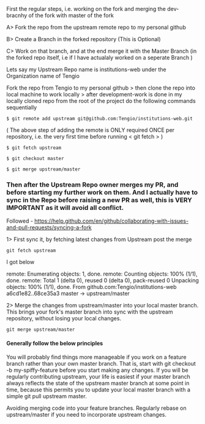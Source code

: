 First the regular steps, i.e. working on the fork and merging the dev-bracnhy of the fork with master of the fork

A> Fork the repo from the upstream remote repo to my personal github

B> Create a Branch in the forked repository (This is Optional)

C> Work on that branch, and at the end merge it with the Master Branch (in the forked repo itself, i.e if I have actualaly worked on a seperate Branch )

Lets say my Upstream Repo name is institutions-web under the Organization name of Tengio

Fork the repo from Tengio to my personal github > then clone the repo into local machine to work locally > after development-work is done in my locally cloned repo from the root of the project do the following commands sequentially

`$ git remote add upstream git@github.com:Tengio/institutions-web.git`

( The above step of adding the remote is ONLY required ONCE per repository, i.e. the very first time before running < git fetch > )

`$ git fetch upstream`

`$ git checkout master`

`$ git merge upstream/master`

### Then after the Upstream Repo owner merges my PR, and before starting my further work on them. And I actually have to sync in the Repo before raising a new PR as well, this is VERY IMPORTANT as it will avoid all conflict.

Followed - https://help.github.com/en/github/collaborating-with-issues-and-pull-requests/syncing-a-fork

1> First sync it, by fetching latest changes from Upstream post the merge

`git fetch upstream`

I got below

remote: Enumerating objects: 1, done.
remote: Counting objects: 100% (1/1), done.
remote: Total 1 (delta 0), reused 0 (delta 0), pack-reused 0
Unpacking objects: 100% (1/1), done.
From github.com:Tengio/institutions-web
a6cd1e82..68ce35a3 master -> upstream/master

2> Merge the changes from upstream/master into your local master branch. This brings your fork's master branch into sync with the upstream repository, without losing your local changes.

`git merge upstream/master`

#### Generally follow the below principles

You will probably find things more manageable if you work on a feature branch rather than your own master branch. That is, start with git checkout -b my-spiffy-feature before you start making any changes. If you will be regularly contributing upstream, your life is easiest if your master branch always reflects the state of the upstream master branch at some point in time, because this permits you to update your local master branch with a simple git pull upstream master.

Avoiding merging code into your feature branches. Regularly rebase on upstream/master if you need to incorporate upstream changes.
